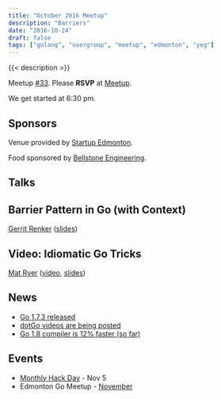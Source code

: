 ```yaml
---
title: "October 2016 Meetup"
description: "Barriers"
date: "2016-10-24"
draft: false
tags: ["golang", "usergroup", "meetup", "edmonton", "yeg"]
---
```

{{< description >}}

Meetup [#33](https://github.com/edmontongo/presentations/issues/50). Please **RSVP** at [Meetup](https://www.meetup.com/startupedmonton/events/234270867/).

We get started at 6:30 pm.

## Sponsors

Venue provided by [Startup Edmonton](https://www.startupedmonton.com/).

Food sponsored by [Bellstone Engineering](https://bellstone.ca/).

## Talks

## Barrier Pattern in Go (with Context)

[Gerrit Renker](https://github.com/grrtrr) ([slides](https://talks.godoc.org/github.com/edmontongo/presentations/2016-10/barrier_pattern_with_context/barrier_pattern.slide))

## Video: Idiomatic Go Tricks

[Mat Ryer](https://github.com/matryer) ([video](https://www.youtube.com/watch?v=yeetIgNeIkc), [slides](https://talks.godoc.org/github.com/matryer/present/idiomatic-go-tricks/main.slide#1))

## News

- [Go 1.7.3 released](https://groups.google.com/forum/#!topic/golang-nuts/f5egnoSnBjY)
- [dotGo videos are being posted](http://www.thedotpost.com/conference/dotgo-2016)
- [Go 1.8 compiler is 12% faster (so far)](https://twitter.com/davecheney/status/789715561043288064)

## Events

- [Monthly Hack Day](https://www.meetup.com/startupedmonton/events/234554242/) - Nov 5
- Edmonton Go Meetup - [November](/meetup/2016-11/)
